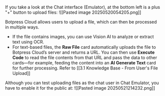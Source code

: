 

If you take a look at the Chat interface (Emulator), at the bottom left is a plus "+" button to upload files:
![[Pasted image 20250520054205.png]]

Botpress Cloud allows users to upload a file, which can then be processed in multiple ways.
- If the file contains images, you can use Vision AI to analyze or extract text using OCR. 
- For text-based files, the **Raw File** card automatically uploads the file to Botpress Cloud’s server and returns a URL. You can then use **Execute Code** to read the file contents from that URL and pass the data to other cards—for example, feeding the content into an **AI Generate Text** card for further processing. Refer to [[3.1 Knowledge Base - From User's File Upload]]

Although you can test uploading files as the chat user in Chat Emulator, you have to enable it for the public at:
![[Pasted image 20250521214232.png]]